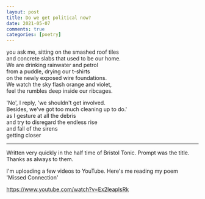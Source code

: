 ```yaml
---
layout: post
title: Do we get political now?
date: 2021-05-07
comments: true
categories: [poetry]
---
```


you ask me, sitting on the smashed roof tiles  
and concrete slabs that used to be our home.   
We are drinking rainwater and petrol  
from a puddle, drying our t-shirts  
on the newly exposed wire foundations.   
We watch the sky flash orange and violet,   
feel the rumbles deep inside our ribcages.   

'No', I reply, 'we shouldn't get involved.   
Besides, we've got too much cleaning up to do.'  
as I gesture at all the debris  
and try to disregard the endless rise   
and fall of the sirens  
getting closer  

---

Written very quickly in the half time of Bristol Tonic. Prompt was the title. Thanks as always to them.

I'm uploading a few videos to YouTube. Here's me reading my  poem 'Missed Connection'

https://www.youtube.com/watch?v=Ex2IeaplsRk
